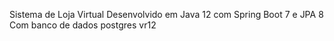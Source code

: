 Sistema de Loja Virtual
Desenvolvido em Java 12 com Spring Boot 7 e JPA 8
Com banco de dados postgres vr12

